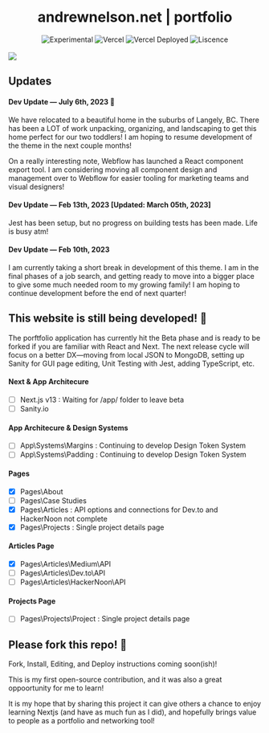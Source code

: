 
<div align="center">
  <h1>andrewnelson.net | portfolio</h1>
  <p></p>
  <img src="https://img.shields.io/badge/stability-beta-blue.svg" alt="Experimental">
  <img src="https://vercelbadge.vercel.app/api/atlamors/portfolio-theme" alt="Vercel">
  <img src="https://therealsujitk-vercel-badge.vercel.app/?app=portfolio-theme-jqe0jhmif-atlamors.vercel.app" alt="Vercel Deployed">
  <img src="https://img.shields.io/github/license/atlamors/portfolio-theme" alt="Liscence">
  <br><br>
</div>

<img src="https://www.andrewnelson.net/img/preview.png">

## Updates
#### Dev Update — July 6th, 2023 🥰
We have relocated to a beautiful home in the suburbs of Langely, BC. There has been a LOT of work unpacking, organizing, and landscaping to get this home perfect for our two toddlers! I am hoping to resume development of the theme in the next couple months!

On a really interesting note, Webflow has launched a React component export tool. I am considering moving all component design and management over to Webflow for easier tooling for marketing teams and visual designers! 
#### Dev Update — Feb 13th, 2023 [Updated: March 05th, 2023]
Jest has been setup, but no progress on building tests has been made. Life is busy atm! 
#### Dev Update — Feb 10th, 2023
I am currently taking a short break in development of this theme. I am in the final phases of a job search, and getting ready to move into a bigger place to give some much needed room to my growing family! I am hoping to continue development before the end of next quarter!

## This website is still being developed! 🥳
The porftfolio application has currently hit the Beta phase and is ready to be forked if you are familiar with React and Next. The next release cycle will focus on a better DX—moving from local JSON to MongoDB, setting up Sanity for GUI page editing, Unit Testing with Jest, adding TypeScript, etc.

#### Next & App Architecure
- [ ] Next.js v13 : Waiting for /app/ folder to leave beta
- [ ] Sanity.io

#### App Architecure & Design Systems
- [ ] App\Systems\Margins : Continuing to develop Design Token System
- [ ] App\Systems\Padding : Continuing to develop Design Token System

#### Pages
- [x] Pages\About
- [ ] Pages\Case Studies
- [x] Pages\Articles : API options and connections for Dev.to and HackerNoon not complete
- [x] Pages\Projects : Single project details page

#### Articles Page
- [x] Pages\Articles\Medium\API
- [ ] Pages\Articles\Dev.to\API
- [ ] Pages\Articles\HackerNoon\API

#### Projects Page
- [ ] Pages\Projects\Project : Single project details page


## Please fork this repo! 🦄

Fork, Install, Editing, and Deploy instructions coming soon(ish)!

This is my first open-source contribution, and it was also a great oppoortunity for me to learn! 

It is my hope that by sharing this project it can give others a chance to enjoy learning Nextjs (and have as much fun as I did), and hopefully brings value to people as a portfolio and networking tool!


